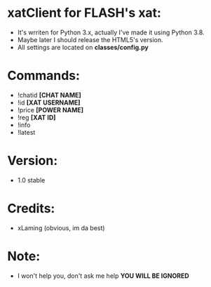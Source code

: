 # xatClient for FLASH's xat:

* It's wrriten for Python 3.x, actually I've made it using Python 3.8.
* Maybe later I should release the HTML5's version.
* All settings are located on **classes/config.py**

# Commands:
* !chatid **[CHAT NAME]**
* !id **[XAT USERNAME]**
* !price **[POWER NAME]**
* !reg **[XAT ID]**
* !info
* !latest

# Version:
* 1.0 stable

# Credits: 
* xLaming (obvious, im da best)

# Note:
* I won't help you, don't ask me help **YOU WILL BE IGNORED**
